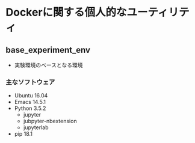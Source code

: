 # Dockerに関する個人的なユーティリティ

## base_experiment_env
- 実験環境のベースとなる環境

### 主なソフトウェア
- Ubuntu 16.04
- Emacs 14.5.1
- Python 3.5.2
  - jupyter
  - jubpyter-nbextension
  - jupyterlab
- pip 18.1

